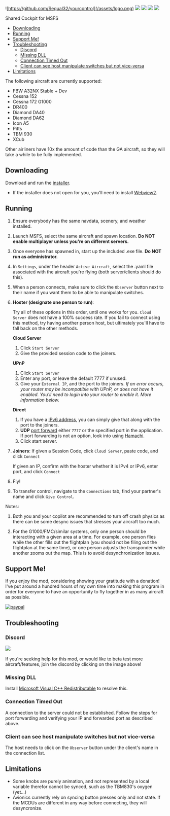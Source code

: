 ![https://github.com/Sequal32/yourcontrol](/assets/logo.png)
[![](https://img.shields.io/static/v1?label=enjoying%20the%20mod?%20&style=for-the-badge&message=DONATE&logo=paypal&labelColor=orange&color=darkorange)](https://www.paypal.com/paypalme/ctam1207)
[![](https://img.shields.io/github/v/tag/Sequal32/yourcontrol?label=release&style=for-the-badge)](https://github.com/sequal32/yourcontrolsinstaller/releases/latest/download/installer.zip) [![](https://img.shields.io/github/downloads/Sequal32/yourcontrol/total?style=for-the-badge)](https://github.com/sequal32/yourcontrolsinstaller/releases/latest/download/installer.zip) [![](https://img.shields.io/discord/764805300229636107?color=blue&label=discord&logo=discord&logoColor=white&style=for-the-badge)](https://discord.gg/p7Bzcv3Yjd)

Shared Cockpit for MSFS
- [Downloading](#downloading)
- [Running](#running)
- [Support Me!](#support-me)
- [Troubleshooting](#troubleshooting)
  - [Discord](#discord)
  - [Missing DLL](#missing-dll)
  - [Connection Timed Out](#connection-timed-out)
  - [Client can see host manipulate switches but not vice-versa](#client-can-see-host-manipulate-switches-but-not-vice-versa)
- [Limitations](#limitations)

The following aircraft are currently supported:
* FBW A32NX Stable + Dev
* Cessna 152
* Cessna 172 G1000
* DR400
* Diamond DA40
* Diamond DA62
* Icon A5
* Pitts
* TBM 930
* XCub

Other airliners have 10x the amount of code than the GA aircraft, so they will take a while to be fully implemented.

## Downloading
Download and run the [installer](https://github.com/sequal32/yourcontrolsinstaller/releases/latest/download/installer.zip).
  * If the installer does not open for you, you'll need to install [Webview2](https://go.microsoft.com/fwlink/p/?LinkId=2124703).

## Running
1. Ensure everybody has the same navdata, scenery, and weather installed.
2. Launch MSFS, select the same aircraft and spawn location. **Do NOT enable multiplayer unless you're on different servers.**
3. Once everyone has spawned in, start up the included .exe file. **Do NOT run as administrator.**
4. In `Settings`, under the header `Active Aircraft`, select the .yaml file associated with the aircraft you're flying (both server/clients should do this).
5. When a person connects, make sure to click the `Observer` button next to their name if you want them to be able to manipulate switches.
6.
    **Hoster (designate one person to run)**:

    Try all of these options in this order, until one works for you. `Cloud Server` does not have a 100% success rate. If you fail to connect using this method, try having another person host, but ultimately you'll have to fall back on the other methods.

    **Cloud Server**

    1. Click `Start Server`
    2. Give the provided session code to the joiners.

    **UPnP**
     1. Click `Start Server`
     2. Enter any port, or leave the default 7777 if unused.
     3. Give your `External IP`, and the port to the joiners.
      *If an error occurs, your router may be incompatible with UPnP, or does not have it enabled. You'll need to login into your router to enable it. More information below.*

    **Direct**
    1. If you have a [IPv6 address](https://test-ipv6.com/), you can simply give that along with the port to the joiners.
    2. **UDP** [port forward](https://www.youtube.com/watch?v=usSpl0yJFnY) either `7777` or the specified port in the application. If port forwarding is not an option, look into using [Hamachi](https://www.youtube.com/watch?v=bWbo0gcFqA8).
    3. Click start server.
      
1. **Joiners**:
   If given a Session Code, click `Cloud Server`, paste code, and click `Connect`

   If given an IP, confirm with the hoster whether it is IPv4 or IPv6, enter port, and click `Connect` 

2. Fly!
3. To transfer control, navigate to the `Connections` tab, find your partner's name and click `Give Control`.

Notes:
1. Both you and your copilot are recommended to turn off crash physics as there can be some desync issues that stresses your aircraft too much.
   
2. For the G1000/FMC/similar systems, only one person should be interacting with a given area at a time. For example, one person flies while the other fills out the flightplan (you should not be filing out the flightplan at the same time), or one person adjusts the transponder while another zooms out the map. This is to avoid desynchronization issues.

## Support Me!
If you enjoy the mod, considering showing your gratitude with a donation! I've put around a hundred hours of my own time into making this program in order for everyone to have an opportunity to fly together in as many aircraft as possible.

[![paypal](https://www.paypalobjects.com/en_US/i/btn/btn_donateCC_LG.gif)](https://paypal.me/ctam1207)

## Troubleshooting
### Discord
<a href="https://discord.gg/SxYqf2n"><img src="https://discord.com/assets/e4923594e694a21542a489471ecffa50.svg" width="200"/></a>

If you're seeking help for this mod, or would like to beta test more aircraft/features, join the discord by clicking on the image above!

### Missing DLL
Install [Microsoft Visual C++ Redistributable](https://aka.ms/vs/16/release/vc_redist.x64.exe) to resolve this.

### Connection Timed Out
A connection to the server could not be established. Follow the steps for port forwarding and verifying your IP and forwarded port as described above.

### Client can see host manipulate switches but not vice-versa
The host needs to click on the `Observer` button under the client's name in the connection list.

## Limitations
* Some knobs are purely animation, and not represented by a local variable therefor cannot be synced, such as the TBM830's oxygen (yet...)
* Avionics currently rely on syncing button presses only and not state. If the MCDUs are different in any way before connecting, they will desyncronize.